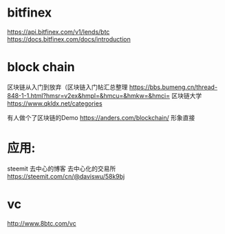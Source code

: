 # bitfinex
https://api.bitfinex.com/v1/lends/btc
https://docs.bitfinex.com/docs/introduction

# block chain
区块链从入门到放弃（区块链入门帖汇总整理
https://bbs.bumeng.cn/thread-848-1-1.html?hmsr=v2ex&hmpl=&hmcu=&hmkw=&hmci=
区块链大学
https://www.qkldx.net/categories

有人做个了区块链的Demo https://anders.com/blockchain/ 形象直接


# 应用:
steemit 去中心的博客
去中心化的交易所
https://steemit.com/cn/@daviswu/58k9bj

# vc
http://www.8btc.com/vc